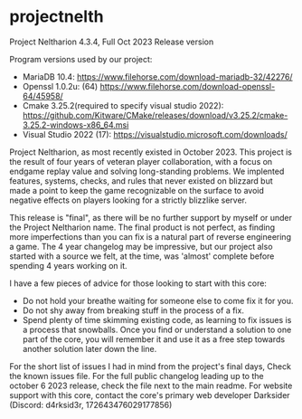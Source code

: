 # projectnelth
 Project Neltharion 4.3.4, Full Oct 2023 Release version


Program versions used by our project:

- MariaDB 10.4: https://www.filehorse.com/download-mariadb-32/42276/
- Openssl 1.0.2u: (64) https://www.filehorse.com/download-openssl-64/45958/
- Cmake 3.25.2(required to specify visual studio 2022): https://github.com/Kitware/CMake/releases/download/v3.25.2/cmake-3.25.2-windows-x86_64.msi
- Visual Studio 2022 (17):  https://visualstudio.microsoft.com/downloads/



Project Neltharion, as most recently existed in October 2023.
This project is the result of four years of veteran player collaboration, with a focus on endgame replay value and solving long-standing problems.
We implented features, systems, checks, and rules that never existed on blizzard but made a point to keep the game recognizable on the surface to avoid negative effects on players looking for a strictly blizzlike server.

This release is "final", as there will be no further support by myself or under the Project Neltharion name.
The final product is not perfect, as finding more imperfections than you can fix is a natural part of reverse engineering a game. 
The 4 year changelog may be impressive, but our project also started with a source we felt, at the time, was 'almost' complete before spending 4 years working on it.

I have a few pieces of advice for those looking to start with this core:
- Do not hold your breathe waiting for someone else to come fix it for you.
- Do not shy away from breaking stuff in the process of a fix.
- Spend plenty of time skimming existing code, as learning to fix issues is a process that snowballs. 
Once you find or understand a solution to one part of the core, you will remember it and use it as a free step towards another solution later down the line.


For the short list of issues I had in mind from the project's final days, Check the known issues file.
For the full public changelog leading up to the october 6 2023 release, check the file next to the main readme.
For website support with this core, contact the core's primary web developer Darksider (Discord: d4rksid3r, 172643476029177856)
